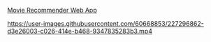 [Movie Recommender Web App](https://recommendamovie.streamlit.app/)


https://user-images.githubusercontent.com/60668853/227296862-d3e26003-c026-414e-b468-9347835283b3.mp4

